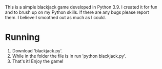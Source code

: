 This is a simple blackjack game developed in Python 3.9. I created it for fun and to brush up on my Python skills. If there are any bugs please report them. I believe I smoothed out as much as I could.


# Running

1. Download 'blackjack.py'.
2. While in the folder the file is in run 'python blackjack.py'.
3. That's it! Enjoy the game!
